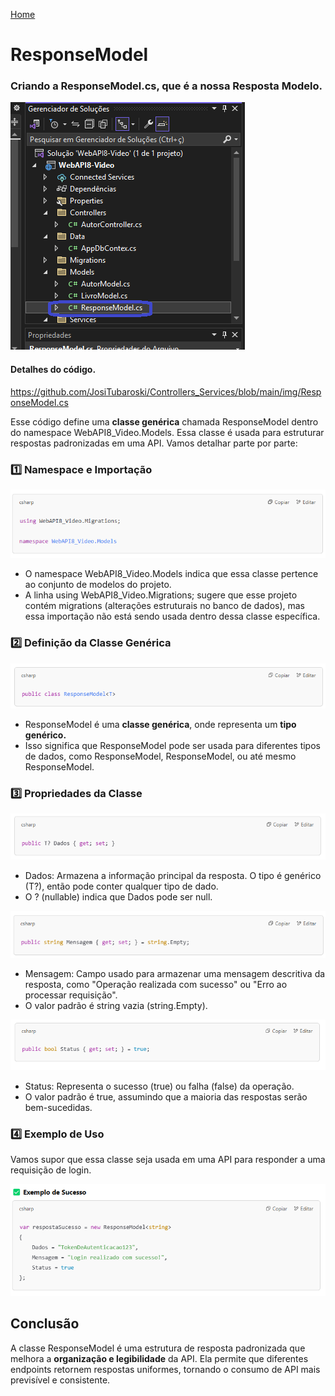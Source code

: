 <div> 
<p><a href="https://github.com/JosiTubaroski/Controllers_Services/blob/main/README.md">Home</a></p>
</div> 

# ResponseModel

### Criando a ResponseModel.cs, que é a nossa Resposta Modelo.

<img src="https://github.com/JosiTubaroski/Controllers_Services/blob/main/img/02_Response_Model.png"/>

#### Detalhes do código.

https://github.com/JosiTubaroski/Controllers_Services/blob/main/img/ResponseModel.cs

Esse código define uma <b>classe genérica</b> chamada ResponseModel<T> dentro do namespace WebAPI8_Video.Models. Essa classe é usada para estruturar respostas padronizadas em uma API. Vamos detalhar parte por parte:

### 1️⃣ Namespace e Importação

<img src="https://github.com/JosiTubaroski/Controllers_Services/blob/main/img/03_Inicio_Response.png"/>

- O namespace WebAPI8_Video.Models indica que essa classe pertence ao conjunto de modelos do projeto.
- A linha using WebAPI8_Video.Migrations; sugere que esse projeto contém migrations (alterações estruturais no banco de dados), mas essa importação não está sendo usada dentro dessa classe específica.

### 2️⃣ Definição da Classe Genérica

<img src="https://github.com/JosiTubaroski/Controllers_Services/blob/main/img/04_PublicClass_Response.png"/>

- ResponseModel<T> é uma <b>classe genérica</b>, onde <T> representa um <b>tipo genérico.</b>
- Isso significa que ResponseModel pode ser usada para diferentes tipos de dados, como ResponseModel<string>, ResponseModel<int>, ou até mesmo ResponseModel<Usuario>.

 ### 3️⃣ Propriedades da Classe

 <img src="https://github.com/JosiTubaroski/Controllers_Services/blob/main/img/04_Propriedade_Response.png"/>

 - Dados: Armazena a informação principal da resposta. O tipo é genérico (T?), então pode conter qualquer tipo de dado.
 - O ? (nullable) indica que Dados pode ser null.

 <img src="https://github.com/JosiTubaroski/Controllers_Services/blob/main/img/05_String_Response.png"/>

 - Mensagem: Campo usado para armazenar uma mensagem descritiva da resposta, como "Operação realizada com sucesso" ou "Erro ao processar requisição".
 - O valor padrão é string vazia (string.Empty).

  <img src="https://github.com/JosiTubaroski/Controllers_Services/blob/main/img/06_Response_True.png"/>

  - Status: Representa o sucesso (true) ou falha (false) da operação.
  - O valor padrão é true, assumindo que a maioria das respostas serão bem-sucedidas.

 ### 4️⃣ Exemplo de Uso

Vamos supor que essa classe seja usada em uma API para responder a uma requisição de login.

<img src="https://github.com/JosiTubaroski/Controllers_Services/blob/main/img/07_Response_Sucesso.png"/>

## Conclusão

A classe ResponseModel<T> é uma estrutura de resposta padronizada que melhora a <b>organização e legibilidade</b> da API. Ela permite que diferentes endpoints retornem respostas uniformes, tornando o consumo de API mais previsível e consistente.
